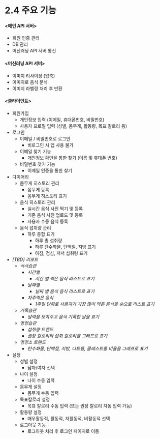 # 2.4 주요 기능

#### <메인 API 서버>

- 회원 인증 관리
- DB 관리
- 머신러닝 API 서버 통신

#### <머신러닝 API 서버>

- 이미지 리사이징 (압축)
- 이미지로 음식 분석
- 이미지 라벨링 처리 후 반환

#### <클라이언트>

- 회원가입
  - 개인정보 입력 (이메일, 휴대폰번호, 비밀번호)
  - 사용자 프로필 입력 (성별, 몸무게, 활동량, 목표 칼로리 등)
- 로그인
  - 이메일 / 비밀번호로 로그인
    - 비로그인 시 앱 사용 불가
  - 이메일 찾기 기능
    - 개인정보 확인을 통한 찾기 (이름 및 휴대폰 번호)
  - 비밀번호 찾기 기능
    - 이메일 인증을 통한 찾기
- 다이어리
  - 몸무게 히스토리 관리
    - 몸무게 등록
    - 몸무게 히스토리 표기
  - 음식 히스토리 관리
    - 실시간 음식 사진 찍기 및 등록
    - 기존 음식 사진 업로드 및 등록
    - 사용자 수동 음식 등록
  - 음식 섭취량 관리
    - 하루 종합 표기
      - 하루 총 섭취량
      - 하루 탄수화물, 단백질, 지방 표기
      - 아침, 점심, 저녁 섭취량 표기
- *[TBD] 리포트*
  - *식사습관*
    - *시간별*
      - *시간 별 먹은 음식 리스트로 표기*
    - *날짜별*
      - *날짜 별 음식 음식 리스트로 표기*
    - *자주먹은 음식*
      - *1주일 단위로 사용자가 가장 많이 먹은 음식을 순으로 리스트 표기*
  - *기록습관*
    - *달력을 보여주고 음식 기록한 날을 표기*
  - *영양습관*
    - *섭취량 트랜드*
    - *권장 칼로리와 섭취 칼로리를 그래프로 표기*
  - *영양소 트랜드*
    - *탄수화물, 단백질, 지방, 나트륨, 콜레스트롤 비율을 그래프로 표기*
- 설정
  - 성별 설정
    - 남자/여자 선택
  - 나이 설정
    - 나이 수동 입력
  - 몸무게 설정
    - 몸무게 수동 입력
  - 목표칼로리 설정
    - 목표 칼로리 수동 입력 (또는 권장 칼로리 자동 입력 가능)
  - 활동량 설정
    - 매우활동적, 활동적, 저활동적, 비활동적 선택
  - 로그아웃 기능
    - 로그아웃 처리 후 로그인 페이지로 이동